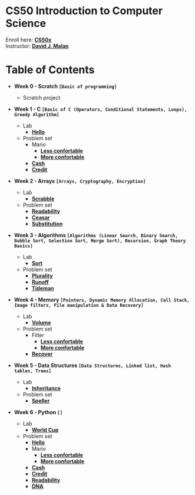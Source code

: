 # CS50 Introduction to Computer Science

Enroll here: **[CS50x](https://cs50.harvard.edu/x/2022/)**<br/>
Instructor: **[David J. Malan](https://cs.harvard.edu/malan/)**

# Table of Contents 

* **Week 0 - Scratch ```[Basic of programming]```**
  * Scratch project

* **Week 1 - C ```[Basic of C (Operators, Conditional Statements, Loops), Greedy Algorithm]```**
  * Lab
    * **[Hello]()**
  * Problem set
    * Mario
       * **[Less confortable]()**
       * **[More confortable]()**
    * **[Cash]()**
    * **[Credit]()**

* **Week 2 - Arrays ```[Arrays, Cryptography, Encryption]```**
  * Lab
    * **[Scrabble]()**
  * Problem set
    * **[Readability]()**
    * **[Ceasar]()**
    * **[Substitution]()**
    
* **Week 3 - Algorithms ```[Algorithms (Linear Search, Binary Search, Bubble Sort, Selection Sort, Merge Sort), Recursion, Graph Theory Basics]```**
  * Lab
    * **[Sort]()**
  * Problem set
    * **[Plurality]()**
    * **[Runoff]()**
    * **[Tideman]()**
    
* **Week 4 - Memory ```[Pointers, Dynamic Memory Allocation, Call Stack, Image filters, File manipulation & Data Recovery]```**
  * Lab
    * **[Volume]()**
  * Problem set
    * Filter
      * **[Less confortable]()**
      * **[More confortable]()**
    * **[Recover]()**

* **Week 5 - Data Structures ```[Data Structures, Linked list, Hash tables, Trees]```**
  * Lab
    * **[Inheritance]()**
  * Problem set
    * **[Speller]()**

* **Week 6 - Python ```[]```**
  * Lab
    * **[World Cup]()**
  * Problem set
    * **[Hello]()**
    * Mario
      * **[Less confortable]()**
      * **[More confortable]()**
    * **[Cash]()**
    * **[Credit]()**
    * **[Readability]()**
    * **[DNA]()**
  
  
